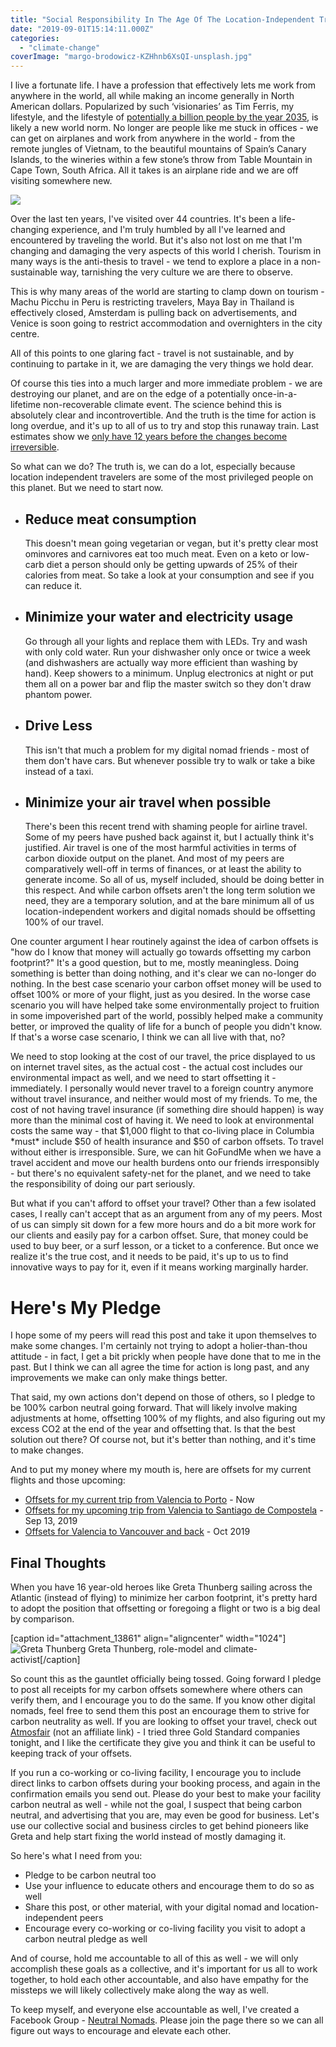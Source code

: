 ```yaml
---
title: "Social Responsibility In The Age Of The Location-Independent Traveller"
date: "2019-09-01T15:14:11.000Z"
categories: 
  - "climate-change"
coverImage: "margo-brodowicz-KZHhnb6XsQI-unsplash.jpg"
---
```


I live a fortunate life. I have a profession that effectively lets me work from anywhere in the world, all while making an income generally in North American dollars. Popularized by such ‘visionaries’ as Tim Ferris, my lifestyle, and the lifestyle of [potentially a billion people by the year 2035](https://levels.io/future-of-digital-nomads/), is likely a new world norm. No longer are people like me stuck in offices - we can get on airplanes and work from anywhere in the world - from the remote jungles of Vietnam, to the beautiful mountains of Spain’s Canary Islands, to the wineries within a few stone’s throw from Table Mountain in Cape Town, South Africa. All it takes is an airplane ride and we are off visiting somewhere new.

![](images/carbon-1024x473.jpg)

Over the last ten years, I've visited over 44 countries. It's been a life-changing experience, and I'm truly humbled by all I've learned and encountered by traveling the world. But it's also not lost on me that I'm changing and damaging the very aspects of this world I cherish. Tourism in many ways is the anti-thesis to travel - we tend to explore a place in a non-sustainable way, tarnishing the very culture we are there to observe.

This is why many areas of the world are starting to clamp down on tourism - Machu Picchu in Peru is restricting travelers, Maya Bay in Thailand is effectively closed, Amsterdam is pulling back on advertisements, and Venice is soon going to restrict accommodation and overnighters in the city centre.

All of this points to one glaring fact - travel is not sustainable, and by continuing to partake in it, we are damaging the very things we hold dear.

Of course this ties into a much larger and more immediate problem - we are destroying our planet, and are on the edge of a potentially once-in-a-lifetime non-recoverable climate event. The science behind this is absolutely clear and incontrovertible. And the truth is the time for action is long overdue, and it's up to all of us to try and stop this runaway train. Last estimates show we [only have 12 years before the changes become irreversible](https://www.bbc.com/news/science-environment-48964736).

So what can we do? The truth is, we can do a lot, especially because location independent travelers are some of the most privileged people on this planet. But we need to start now.

- ## Reduce meat consumption
    
    This doesn't mean going vegetarian or vegan, but it's pretty clear most ominvores and carnivores eat too much meat. Even on a keto or low-carb diet a person should only be getting upwards of 25% of their calories from meat. So take a look at your consumption and see if you can reduce it.
- ## Minimize your water and electricity usage
    
    Go through all your lights and replace them with LEDs. Try and wash with only cold water. Run your dishwasher only once or twice a week (and dishwashers are actually way more efficient than washing by hand). Keep showers to a minimum. Unplug electronics at night or put them all on a power bar and flip the master switch so they don't draw phantom power.
- ## Drive Less
    
    This isn't that much a problem for my digital nomad friends - most of them don't have cars. But whenever possible try to walk or take a bike instead of a taxi.
- ## Minimize your air travel when possible
    
    There's been this recent trend with shaming people for airline travel. Some of my peers have pushed back against it, but I actually think it's justified. Air travel is one of the most harmful activities in terms of carbon dioxide output on the planet. And most of my peers are comparatively well-off in terms of finances, or at least the ability to generate income. So all of us, myself included, should be doing better in this respect. And while carbon offsets aren't the long term solution we need, they are a temporary solution, and at the bare minimum all of us location-independent workers and digital nomads should be offsetting 100% of our travel.

One counter argument I hear routinely against the idea of carbon offsets is "how do I know that money will actually go towards offsetting my carbon footprint?" It's a good question, but to me, mostly meaningless. Doing something is better than doing nothing, and it's clear we can no-longer do nothing. In the best case scenario your carbon offset money will be used to offset 100% or more of your flight, just as you desired. In the worse case scenario you will have helped take some environmentally project to fruition in some impoverished part of the world, possibly helped make a community better, or improved the quality of life for a bunch of people you didn't know. If that's a worse case scenario, I think we can all live with that, no?

We need to stop looking at the cost of our travel, the price displayed to us on internet travel sites, as the actual cost - the actual cost includes our environmental impact as well, and we need to start offsetting it - immediately. I personally would never travel to a foreign country anymore without travel insurance, and neither would most of my friends. To me, the cost of not having travel insurance (if something dire should happen) is way more than the minimal cost of having it. We need to look at environmental costs the same way - that $1,000 flight to that co-living place in Columbia \*must\* include $50 of health insurance and $50 of carbon offsets. To travel without either is irresponsible. Sure, we can hit GoFundMe when we have a travel accident and move our health burdens onto our friends irresponsibly - but there's no equivalent safety-net for the planet, and we need to take the responsibility of doing our part seriously.

But what if you can't afford to offset your travel? Other than a few isolated cases, I really can't accept that as an argument from any of my peers. Most of us can simply sit down for a few more hours and do a bit more work for our clients and easily pay for a carbon offset. Sure, that money could be used to buy beer, or a surf lesson, or a ticket to a conference. But once we realize it's the true cost, and it needs to be paid, it's up to us to find innovative ways to pay for it, even if it means working marginally harder.

# Here's My Pledge

I hope some of my peers will read this post and take it upon themselves to make some changes. I'm certainly not trying to adopt a holier-than-thou attitude - in fact, I get a bit prickly when people have done that to me in the past. But I think we can all agree the time for action is long past, and any improvements we make can only make things better.

That said, my own actions don't depend on those of others, so I pledge to be 100% carbon neutral going forward. That will likely involve making adjustments at home, offsetting 100% of my flights, and also figuring out my excess CO2 at the end of the year and offsetting that. Is that the best solution out there? Of course not, but it's better than nothing, and it's time to make changes.

And to put my money where my mouth is, here are offsets for my current flights and those upcoming:

- [Offsets for my current trip from Valencia to Porto](https://www.duanestorey.com/wp-content/uploads/2019/09/porto.pdf) - Now
- [Offsets for my upcoming trip from Valencia to Santiago de Compostela](https://www.duanestorey.com/wp-content/uploads/2019/09/vlc-santiago.pdf) - Sep 13, 2019
- [Offsets for Valencia to Vancouver and back](https://www.duanestorey.com/wp-content/uploads/2019/09/vlc-yvr.png) - Oct 2019

## Final Thoughts

When you have 16 year-old heroes like Greta Thunberg sailing across the Atlantic (instead of flying) to minimize her carbon footprint, it's pretty hard to adopt the position that offsetting or foregoing a flight or two is a big deal by comparison.

\[caption id="attachment\_13861" align="aligncenter" width="1024"\]![Greta Thunberg](images/greta-1024x750.jpeg) Greta Thunberg, role-model and climate-activist\[/caption\]

So count this as the gauntlet officially being tossed. Going forward I pledge to post all receipts for my carbon offsets somewhere where others can verify them, and I encourage you to do the same. If you know other digital nomads, feel free to send them this post an encourage them to strive for carbon neutrality as well. If you are looking to offset your travel, check out [Atmosfair](https://www.atmosfair.de) (not an affiliate link) - I tried three Gold Standard companies tonight, and I like the certificate they give you and think it can be useful to keeping track of your offsets.

If you run a co-working or co-living facility, I encourage you to include direct links to carbon offsets during your booking process, and again in the confirmation emails you send out. Please do your best to make your facility carbon neutral as well - while not the goal, I suspect that being carbon neutral, and advertising that you are, may even be good for business. Let's use our collective social and business circles to get behind pioneers like Greta and help start fixing the world instead of mostly damaging it.

So here's what I need from you:

- Pledge to be carbon neutral too
- Use your influence to educate others and encourage them to do so as well
- Share this post, or other material, with your digital nomad and location-independent peers
- Encourage every co-working or co-living facility you visit to adopt a carbon neutral pledge as well

And of course, hold me accountable to all of this as well - we will only accomplish these goals as a collective, and it's important for us all to work together, to hold each other accountable, and also have empathy for the missteps we will likely collectively make along the way as well.

To keep myself, and everyone else accountable as well, I've created a Facebook Group - [Neutral Nomads](https://www.facebook.com/groups/426269368238525/). Please join the page there so we can all figure out ways to encourage and elevate each other.
